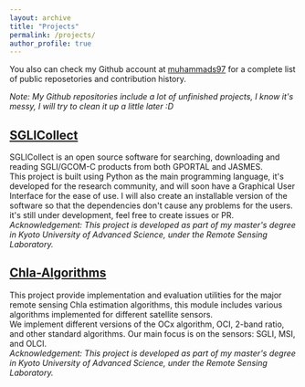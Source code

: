 ```yaml
---
layout: archive
title: "Projects"
permalink: /projects/
author_profile: true
---
```


You also can check my Github account at [muhammads97](https://github.com/muhammads97) for a complete list of public reposetories and contribution history.

*Note: My Github repositories include a lot of unfinished projects, I know it's messy, I will try to clean it up a little later :D*

## [SGLICollect](https://github.com/muhammads97/SGLICollect)
SGLICollect is an open source software for searching, downloading and reading SGLI/GCOM-C products from both GPORTAL and JASMES. \
This project is built using Python as the main programming language, it's developed for the research community, and will soon have a Graphical User Interface for the ease of use. I will also create an installable version of the software so that the dependencies don't cause any problems for the users. it's still under development, feel free to create issues or PR. \
*Acknowledgement: This project is developed as part of my master's degree in Kyoto University of Advanced Science, under the Remote Sensing Laboratory.* 

## [Chla-Algorithms](https://github.com/muhammads97/Chla-algorithms)
This project provide implementation and evaluation utilities for the major remote sensing Chla estimation algorithms, this module includes various algorithms implemented for different satellite sensors. \
We implement different versions of the OCx algorithm, OCI, 2-band ratio, and other standard algorithms.
Our main focus is on the sensors: SGLI, MSI, and OLCI. \
*Acknowledgement: This project is developed as part of my master's degree in Kyoto University of Advanced Science, under the Remote Sensing Laboratory.* 